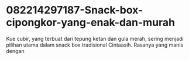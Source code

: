 # 082214297187-Snack-box-cipongkor-yang-enak-dan-murah
Kue cubir, yang terbuat dari tepung ketan dan gula merah, sering menjadi pilihan utama dalam snack box tradisional Cintaasih. Rasanya yang manis dengan 

